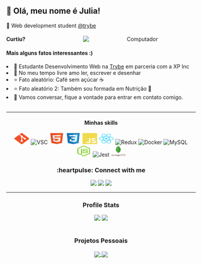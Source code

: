 

## 💜 Olá, meu nome é <strong>Julia!</strong>

:rocket: Web development student <a href="https://www.betrybe.com/" target="blank"> @trybe </a>

<div align="center">
<img src="https://raw.githubusercontent.com/MicaelliMedeiros/micaellimedeiros/master/image/computer-illustration.png" min-width="200px" max-width="200px" width="300px" align="right" alt="Computador">
  <div align="left" style="display: inline_block">
    <h4><strong>Curtiu?</strong></h4>
    <h4><strong>Mais alguns fatos interessantes :)</strong></h4>
    <li>🔭 Estudante Desenvolvimento Web na <a href="https://betrybe.com">Trybe</a> em parceria com a XP Inc</li>
    <li>👾 No meu tempo livre amo ler, escrever e desenhar</li>
    <li>⭐ Fato aleatório: Café sem açúcar ☕ </li>
    <li>⭐ Fato aleatório 2: Também sou formada em Nutrição 🍎 </li>
    <li>💌 Vamos conversar, fique a vontade para entrar em contato comigo.</li>
  </div>
</div>
<br>
<hr>
<div align="center">
  <h4>Minhas skills</h4
    <section align="center" style="margin-top: 30px" style="display: inline_block">
      <img alt="GIT" height="30" width="40" src="https://raw.githubusercontent.com/devicons/devicon/master/icons/git/git-original.svg"/> 
      <img alt="VSC" height="30" width="40" src="https://cdn.jsdelivr.net/gh/devicons/devicon/icons/vscode/vscode-original.svg" />
      <img alt="HTML" height="30" width="40" src="https://raw.githubusercontent.com/devicons/devicon/master/icons/html5/html5-original.svg">
      <img alt="CSS" height="30" width="40" src="https://raw.githubusercontent.com/devicons/devicon/master/icons/css3/css3-original.svg">
      <img alt="JavaScript" height="30" width="40" src="https://raw.githubusercontent.com/devicons/devicon/master/icons/javascript/javascript-plain.svg">
      <img alt="React" height="30" width="40" src="https://raw.githubusercontent.com/devicons/devicon/master/icons/react/react-original.svg">
      <img alt="Redux" height="30" width="40" src="https://cdn.jsdelivr.net/gh/devicons/devicon/icons/redux/redux-original.svg"/>
      <img alt="Docker" height="30" width="40" src="https://cdn.jsdelivr.net/gh/devicons/devicon/icons/docker/docker-plain-wordmark.svg"/>
      <img alt="MySQL" height="30" width="40" src="https://cdn.jsdelivr.net/gh/devicons/devicon/icons/mysql/mysql-plain-wordmark.svg"/>
      <img alt="NodeJS" height="30" width="40" src="https://raw.githubusercontent.com/devicons/devicon/master/icons/nodejs/nodejs-original.svg">
      <img alt="Jest" height="30" width="40" src="https://cdn.jsdelivr.net/gh/devicons/devicon/icons/jest/jest-plain.svg" />
      <img alt="MongoDB" height="30" width="40" src="https://raw.githubusercontent.com/devicons/devicon/master/icons/mongodb/mongodb-original-wordmark.svg"/>
    </section>
</div>

<h3  align="center">:heartpulse: Connect with me</h3>  
<div align="center">
  <a href="https://www.linkedin.com/in/julialanapatto" target="_blank"><img src="https://img.shields.io/badge/-LinkedIn-%230077B5?style=for-the-badge&logo=linkedin&logoColor=white" target="_blank"></a> 
  <a href = "mailto:julialanapatto@gmail.com"><img src="https://img.shields.io/badge/-Gmail-%23333?style=for-the-badge&logo=gmail&logoColor=white" target="_blank"></a>
  <a href="https://instagram.com/julialanapatto" target="_blank"><img src="https://img.shields.io/badge/-Instagram-%23E4405F?style=for-the-badge&logo=instagram&logoColor=white" target="_blank"></a>
</div> 
<hr>
<h3 align="center">Profile Stats</h3>
<div align="center">
   <img height:"180em" src="https://github-readme-stats.vercel.app/api?username=julialanapatto&show_icons=true&hide_border=true&theme=tokyonight">
   <img height:"180em" src="https://github-readme-stats.vercel.app/api/top-langs/?username=julialanapatto&theme=tokyonight&hide_border=true">
</div>
<br>
<h3 align="center">Projetos Pessoais</h3>

<p align="center">
  <a href="https://github.com/julialanapatto/julialanapatto.github.io">
    <img
      align="center"
      height="120em"
      src="https://github-readme-stats.vercel.app/api/pin/?username=julialanapatto&repo=julialanapatto.github.io&theme=tokyonight&hide_border=true">
    </img>
  </a>
    <a href="https://github.com/julialanapatto/julialanapatto">
    <img
      align="center"
      height="120em"
      src="https://github-readme-stats.vercel.app/api/pin/?username=julialanapatto&repo=julialanapatto&theme=tokyonight&hide_border=true">
    </img>
  </a>
</p>
